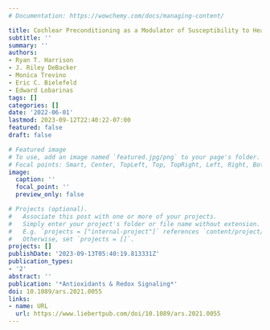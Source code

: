 ```yaml
---
# Documentation: https://wowchemy.com/docs/managing-content/

title: Cochlear Preconditioning as a Modulator of Susceptibility to Hearing Loss
subtitle: ''
summary: ''
authors:
- Ryan T. Harrison
- J. Riley DeBacker
- Monica Trevino
- Eric C. Bielefeld
- Edward Lobarinas
tags: []
categories: []
date: '2022-06-01'
lastmod: 2023-09-12T22:40:22-07:00
featured: false
draft: false

# Featured image
# To use, add an image named `featured.jpg/png` to your page's folder.
# Focal points: Smart, Center, TopLeft, Top, TopRight, Left, Right, BottomLeft, Bottom, BottomRight.
image:
  caption: ''
  focal_point: ''
  preview_only: false

# Projects (optional).
#   Associate this post with one or more of your projects.
#   Simply enter your project's folder or file name without extension.
#   E.g. `projects = ["internal-project"]` references `content/project/deep-learning/index.md`.
#   Otherwise, set `projects = []`.
projects: []
publishDate: '2023-09-13T05:40:19.813331Z'
publication_types:
- '2'
abstract: ''
publication: '*Antioxidants & Redox Signaling*'
doi: 10.1089/ars.2021.0055
links:
- name: URL
  url: https://www.liebertpub.com/doi/10.1089/ars.2021.0055
---
```

